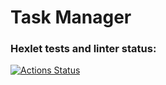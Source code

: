 # Task Manager

### Hexlet tests and linter status:
[![Actions Status](https://github.com/vlad-sviridov/python-project-52/workflows/hexlet-check/badge.svg)](https://github.com/vlad-sviridov/python-project-52/actions)
